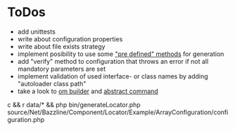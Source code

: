 # ToDos

* add unittests
* write about configuration properties
* write about file exists strategy
* implement posibility to use some ["pre defined" methods](https://github.com/wells5609/CodeGenerator/tree/master/src/CodeGenerator/Method) for generation
* add "verify" method to configuration that throws an error if not all mandatory parameters are set
* implement validation of used interface- or class names by adding "autoloader class path"
* take a look to [om builder](https://github.com/propelorm/Propel/blob/master/generator/lib/builder/om/OMBuilder.php) and [abstract command](https://github.com/propelorm/Propel2/blob/master/src/Propel/Generator/Command/AbstractCommand.php)

c && r data/* && php bin/generateLocator.php source/Net/Bazzline/Component/Locator/Example/ArrayConfiguration/configuration.php
